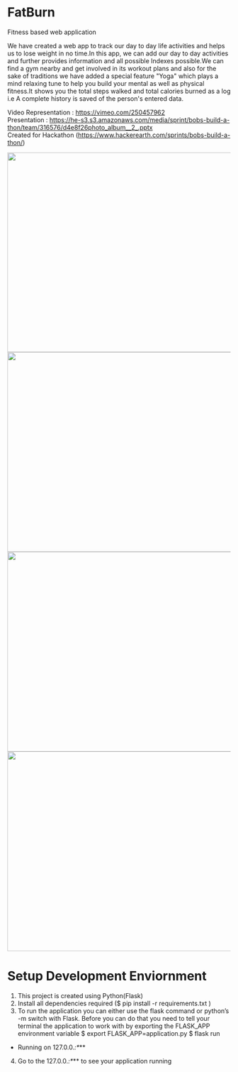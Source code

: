 
# FatBurn
Fitness based web application

We have created a web app to track our day to day life activities and helps us to lose weight in no time.In this app, we can add our day to day activities and further provides information and all possible Indexes possible.We can find a gym nearby and get involved in its workout plans and also for the sake of traditions we have added a special feature "Yoga" which plays a mind relaxing tune to help you build your mental as well as physical fitness.It shows you the total steps walked and total calories burned as a log i.e A complete history is saved of the person's entered data.

Video Representation : https://vimeo.com/250457962
<br>
Presentation : https://he-s3.s3.amazonaws.com/media/sprint/bobs-build-a-thon/team/316576/d4e8f26photo_album__2_.pptx
<br>
Created for Hackathon (https://www.hackerearth.com/sprints/bobs-build-a-thon/)

<img src = "https://he-s3.s3.amazonaws.com/media/sprint/bobs-build-a-thon/team/316576/798defchomepage.png" height = 450 width = 800)/>

<img src = "https://he-s3.s3.amazonaws.com/media/sprint/bobs-build-a-thon/team/316576/807eed7map.png" height = 450 width = 800)/>

<img src = "https://he-s3.s3.amazonaws.com/media/sprint/bobs-build-a-thon/team/316576/898977fyoga.png" height = 450 width = 800)/>

<img src = "https://he-s3.s3.amazonaws.com/media/sprint/bobs-build-a-thon/team/316576/b689074exercise.png" height = 450 width = 800)/>

# Setup Development Enviornment
1. This project is created using Python(Flask)
2. Install all dependencies required ($ pip install -r requirements.txt )
3. To run the application you can either use the flask command or python’s -m switch with Flask. Before you can do that you need to tell your terminal the application to work with by exporting the FLASK_APP environment variable
$ export FLASK_APP=application.py
$ flask run
  * Running on 127.0.0.*:\****
4. Go to the 127.0.0.*:\**** to see your application running

